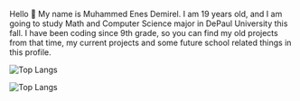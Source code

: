 Hello 👋 My name is Muhammed Enes Demirel. I am 19 years old, and I am going to study Math and Computer Science major in DePaul University this fall. I have been coding since 9th grade, so you can find my old projects from that time, my current projects and some future school related things in this profile. 

![Top Langs](https://github-readme-stats.vercel.app/api/top-langs/?username=enesdemirelus&layout=compact)

![Top Langs](https://github-readme-stats.vercel.app/api/top-langs/?username=atilsamancioglu&layout=compact)

